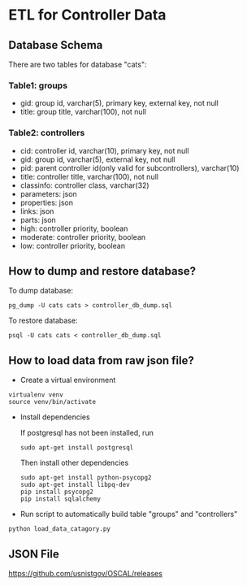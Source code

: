 # ETL for Controller Data
## Database Schema
There are two tables for database "cats": 
### Table1: groups
* gid: group id, varchar(5), primary key, external key, not null
* title: group title, varchar(100), not null
### Table2: controllers
* cid: controller id, varchar(10), primary key, not null
* gid: group id, varchar(5), external key, not null
* pid: parent controller id(only valid for subcontrollers), varchar(10)
* title: controller title, varchar(100), not null
* classinfo: controller class, varchar(32)
* parameters: json
* properties: json
* links: json
* parts: json
* high: controller priority, boolean
* moderate: controller priority, boolean
* low: controller priority, boolean

## How to dump and restore database?
To dump database:
```
pg_dump -U cats cats > controller_db_dump.sql
```
To restore database:
```
psql -U cats cats < controller_db_dump.sql
```

## How to load data from raw json file?
* Create a virtual environment
```
virtualenv venv
source venv/bin/activate
```
* Install dependencies

  If postgresql has not been installed, run
  ```
  sudo apt-get install postgresql
  ```

  Then install other dependencies
  ```
  sudo apt-get install python-psycopg2
  sudo apt-get install libpq-dev
  pip install psycopg2
  pip install sqlalchemy
  ```
  
* Run script to automatically build table "groups" and "controllers"
```
python load_data_catagory.py
```

## JSON File 
https://github.com/usnistgov/OSCAL/releases

